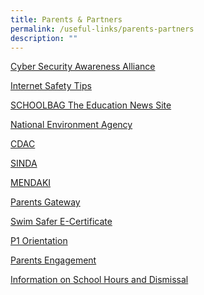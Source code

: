 ```yaml
---
title: Parents & Partners
permalink: /useful-links/parents-partners
description: ""
---
```

<p><a href="https://www.csa.gov.sg/gosafeonline/go-safe-for-me/for-parents" target="_blank" rel="noopener noreferrer">Cyber Security Awareness Alliance</a> </p>
<p><a href="http://www.medialiteracycouncil.sg/Lists/Resources/Attachments/176/Clique%20Click.pdf" target="_blank" rel="noopener noreferrer">Internet Safety Tips</a> </p>
<p><a href="https://www.schoolbag.sg/" target="_blank" rel="noopener noreferrer">SCHOOLBAG The Education News Site</a>&nbsp;</p>
<p><a href="https://www.nea.gov.sg/" target="_blank" rel="noopener noreferrer">National Environment Agency</a> </p>
<p><a href="https://www.cdac.org.sg/" target="_blank" rel="noopener noreferrer">CDAC</a> </p>
<p><a href="https://www.sinda.org.sg/" target="_blank" rel="noopener noreferrer">SINDA</a>&nbsp;</p>
<p><a href="https://www.mendaki.org.sg/" target="_blank" rel="noopener noreferrer">MENDAKI</a> </p>
<p><a href="https://moe-shuqunpri-staging.netlify.app/parents-gateway" target="_blank" rel="noopener noreferrer">Parents Gateway</a> </p>
<p><a href="https://shuqunpri.moe.edu.sg/wp-content/uploads/2019/11/Swim-Safer-E-Certificate-User-Guide-For-Parents.pdf" target="_blank" rel="noopener noreferrer">Swim Safer E-Certificate</a> </p>
<p><a href="https://sites.google.com/moe.edu.sg/sqps-p1-e-orientation/home" target="_blank" rel="noopener noreferrer">P1 Orientation</a> </p>
<p><a href="https://sites.google.com/moe.edu.sg/shuqun-primary-presentations/home" target="_blank" rel="noopener noreferrer">Parents Engagement</a></p>

[Information on School Hours and Dismissal](https://moe-shuqunpri-staging.netlify.app/information-on-school-hours-and-dismissal/)